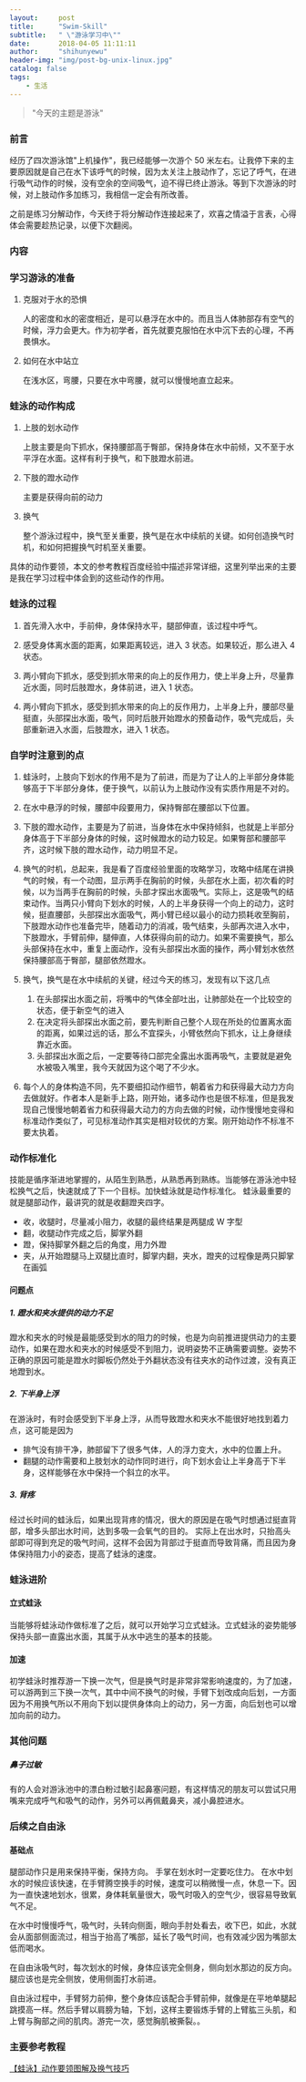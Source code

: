 ```yaml
---
layout:     post
title:      "Swim-Skill"
subtitle:   " \"游泳学习中\""
date:       2018-04-05 11:11:11
author:     "shihunyewu"
header-img: "img/post-bg-unix-linux.jpg"
catalog: false
tags:
    - 生活
---
```


> "今天的主题是游泳"

### 前言

经历了四次游泳馆"上机操作"，我已经能够一次游个 50 米左右。让我停下来的主要原因就是自己在水下该呼气的时候，因为太关注上肢动作了，忘记了呼气，在进行吸气动作的时候，没有空余的空间吸气，迫不得已终止游泳。等到下次游泳的时候，对上肢动作多加练习，我相信一定会有所改善。

之前是练习分解动作，今天终于将分解动作连接起来了，欢喜之情溢于言表，心得体会需要趁热记录，以便下次翻阅。

### 内容

### 学习游泳的准备

1. 克服对于水的恐惧

	人的密度和水的密度相近，是可以悬浮在水中的。而且当人体肺部存有空气的时候，浮力会更大。作为初学者，首先就要克服怕在水中沉下去的心理，不再畏惧水。
2. 如何在水中站立

	在浅水区，弯腰，只要在水中弯腰，就可以慢慢地直立起来。

### 蛙泳的动作构成

1. 上肢的划水动作

	上肢主要是向下抓水，保持腰部高于臀部，保持身体在水中前倾，又不至于水平浮在水面。这样有利于换气，和下肢蹬水前进。

2. 下肢的蹬水动作

	主要是获得向前的动力

3. 换气

	整个游泳过程中，换气至关重要，换气是在水中续航的关键。如何创造换气时机，和如何把握换气时机至关重要。

具体的动作要领，本文的参考教程百度经验中描述非常详细，这里列举出来的主要是我在学习过程中体会到的这些动作的作用。

### 蛙泳的过程

1. 首先滑入水中，手前伸，身体保持水平，腿部伸直，该过程中呼气。

2. 感受身体离水面的距离，如果距离较远，进入 3 状态。如果较近，那么进入 4 状态。

3. 两小臂向下抓水，感受到抓水带来的向上的反作用力，使上半身上升，尽量靠近水面，同时后肢蹬水，身体前进，进入 1 状态。

4. 两小臂向下抓水，感受到抓水带来的向上的反作用力，上半身上升，腰部尽量挺直，头部探出水面，吸气，同时后肢开始蹬水的预备动作，吸气完成后，头部重新进入水面，后肢蹬水，进入 1 状态。

### 自学时注意到的点

1. 蛙泳时，上肢向下划水的作用不是为了前进，而是为了让人的上半部分身体能够高于下半部分身体，便于换气，以前认为上肢动作没有实质作用是不对的。

2. 在水中悬浮的时候，腰部中段要用力，保持臀部在腰部以下位置。

3. 下肢的蹬水动作，主要是为了前进，当身体在水中保持倾斜，也就是上半部分身体高于下半部分身体的时候，这时候蹬水的动力较足。如果臀部和腰部平齐，这时候下肢的蹬水动作，动力明显不足。

4. 换气的时机，总起来，我是看了百度经验里面的攻略学习，攻略中结尾在讲换气的时候，有一个动图，显示两手在胸前的时候，头部在水上面，初次看的时候，以为当两手在胸前的时候，头部才探出水面吸气。实际上，这是吸气的结束动作。当两只小臂向下划水的时候，人的上半身获得一个向上的动力，这时候，挺直腰部，头部探出水面吸气，两小臂已经以最小的动力损耗收至胸前，下肢蹬水动作也准备完毕，随着动力的消减，吸气结束，头部再次进入水中，下肢蹬水，手臂前伸，腿伸直，人体获得向前的动力。如果不需要换气，那么头部保持在水中，重复上面动作，没有头部探出水面的操作，两小臂划水依然保持腰部高于臀部，腿部依然蹬水。

5. 换气，换气是在水中续航的关键，经过今天的练习，发现有以下这几点
	1. 在头部探出水面之前，将嘴中的气体全部吐出，让肺部处在一个比较空的状态，便于新空气的进入
	2. 在决定将头部探出水面之前，要先判断自己整个人现在所处的位置离水面的距离，如果过远的话，那么不宜探头，小臂依然向下抓水，让上身继续靠近水面。
	3. 头部探出水面之后，一定要等待口部完全露出水面再吸气，主要就是避免水被吸入嘴里，我今天就因为这个喝了不少水。

6. 每个人的身体构造不同，先不要细扣动作细节，朝着省力和获得最大动力方向去做就好。作者本人是新手上路，刚开始，诸多动作也是很不标准，但是我发现自己慢慢地朝着省力和获得最大动力的方向去做的时候，动作慢慢地变得和标准动作类似了，可见标准动作其实是相对较优的方案。刚开始动作不标准不要太执着。

### 动作标准化

技能是循序渐进地掌握的，从陌生到熟悉，从熟悉再到熟练。当能够在游泳池中轻松换气之后，快速就成了下一个目标。加快蛙泳就是动作标准化。
蛙泳最重要的就是腿部动作，最讲究的就是收翻蹬夹四字。

* 收，收腿时，尽量减小阻力，收腿的最终结果是两腿成 W 字型
* 翻，收腿动作完成之后，脚掌外翻
* 蹬，保持脚掌外翻之后的角度，用力外蹬
* 夹，从开始蹬腿马上双腿比直时，脚掌内翻，夹水，蹬夹的过程像是两只脚掌在画弧

#### 问题点
##### 1. 蹬水和夹水提供的动力不足
蹬水和夹水的时候是最能感受到水的阻力的时候，也是为向前推进提供动力的主要动作，如果在蹬水和夹水的时候感受不到阻力，说明姿势不正确需要调整。姿势不正确的原因可能是蹬水时脚板仍然处于外翻状态没有往夹水的动作过渡，没有真正地蹬到水。
##### 2. 下半身上浮
在游泳时，有时会感受到下半身上浮，从而导致蹬水和夹水不能很好地找到着力点，这可能是因为
- 排气没有排干净，肺部留下了很多气体，人的浮力变大，水中的位置上升。
- 翻腿的动作需要和上肢划水的动作同时进行，向下划水会让上半身高于下半身，这样能够在水中保持一个斜立的水平。


##### 3. 背疼
经过长时间的蛙泳后，如果出现背疼的情况，很大的原因是在吸气时想通过挺直背部，增多头部出水时间，达到多吸一会氧气的目的。
实际上在出水时，只抬高头部即可得到充足的吸气时间，这样不会因为背部过于挺直而导致背痛，而且因为身体保持阻力小的姿态，提高了蛙泳的速度。



### 蛙泳进阶

#### 立式蛙泳
当能够将蛙泳动作做标准了之后，就可以开始学习立式蛙泳。立式蛙泳的姿势能够保持头部一直露出水面，其属于从水中逃生的基本的技能。

#### 加速
初学蛙泳时推荐游一下换一次气，但是换气时是非常非常影响速度的，为了加速，可以游两到三下换一次气，其中中间不换气的时候，手臂下划改成向后划，一方面因为不用换气所以不用向下划以提供身体向上的动力，另一方面，向后划也可以增加向前的动力。

### 其他问题
##### 鼻子过敏
有的人会对游泳池中的漂白粉过敏引起鼻塞问题，有这样情况的朋友可以尝试只用嘴来完成呼气和吸气的动作，另外可以再佩戴鼻夹，减小鼻腔进水。


### 后续之自由泳
#### 基础点
腿部动作只是用来保持平衡，保持方向。
手掌在划水时一定要吃住力。
在水中划水的时候应该快速，在手臂腾空换手的时候，速度可以稍微慢一点，休息一下。因为一直快速地划水，很累，身体耗氧量很大，吸气时吸入的空气少，很容易导致氧气不足。

在水中时慢慢呼气，吸气时，头转向侧面，眼向手肘处看去，收下巴，如此，水就会从面部侧面流过，相当于抬高了嘴部，延长了吸气时间，也有效减少因为嘴部太低而喝水。

在自由泳吸气时，每次划水的时候，身体应该完全侧身，侧向划水那边的反方向。腿应该也是完全侧放，使用侧面打水前进。

自由泳过程中，手臂努力前伸，整个身体应该配合手臂前伸，就像是在平地单腿起跳摸高一样。然后手臂以肩膀为轴，下划，这样主要锻炼手臂的上臂肱三头肌，和上臂与胸部之间的肌肉。游完一次，感觉胸肌被撕裂。。

### 主要参考教程
[【蛙泳】动作要领图解及换气技巧](https://jingyan.baidu.com/article/84b4f565ce2dfd60f6da3205.html)